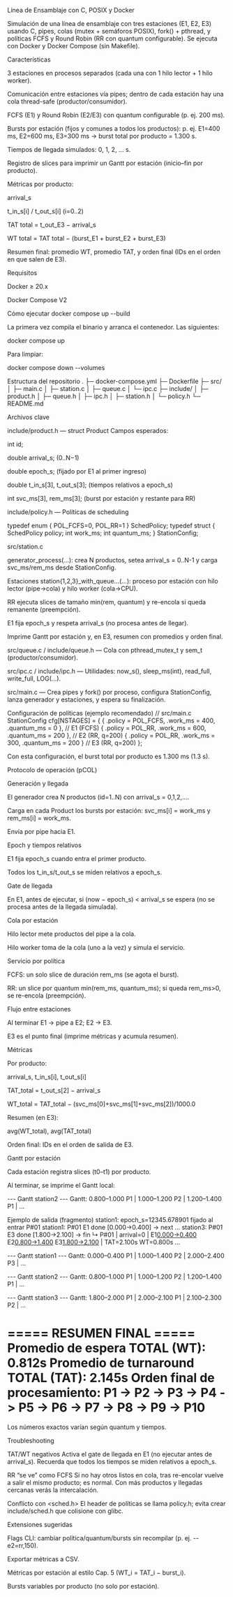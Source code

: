 Línea de Ensamblaje con C, POSIX y Docker

Simulación de una línea de ensamblaje con tres estaciones (E1, E2, E3) usando C, pipes, colas (mutex + semáforos POSIX), fork() + pthread, y políticas FCFS y Round Robin (RR con quantum configurable).
Se ejecuta con Docker y Docker Compose (sin Makefile).

Características

3 estaciones en procesos separados (cada una con 1 hilo lector + 1 hilo worker).

Comunicación entre estaciones vía pipes; dentro de cada estación hay una cola thread-safe (productor/consumidor).

FCFS (E1) y Round Robin (E2/E3) con quantum configurable (p. ej. 200 ms).

Bursts por estación (fijos y comunes a todos los productos): p. ej. E1=400 ms, E2=600 ms, E3=300 ms → burst total por producto = 1.300 s.

Tiempos de llegada simulados: 0, 1, 2, … s.

Registro de slices para imprimir un Gantt por estación (inicio–fin por producto).

Métricas por producto:

arrival_s

t_in_s[i] / t_out_s[i] (i=0..2)

TAT total = t_out_E3 − arrival_s

WT total = TAT total − (burst_E1 + burst_E2 + burst_E3)

Resumen final: promedio WT, promedio TAT, y orden final (IDs en el orden en que salen de E3).

Requisitos

Docker ≥ 20.x

Docker Compose V2

Cómo ejecutar
docker compose up --build


La primera vez compila el binario y arranca el contenedor. Las siguientes:

docker compose up


Para limpiar:

docker compose down --volumes

Estructura del repositorio
.
├─ docker-compose.yml
├─ Dockerfile
├─ src/
│  ├─ main.c
│  ├─ station.c
│  ├─ queue.c
│  └─ ipc.c
├─ include/
│  ├─ product.h
│  ├─ queue.h
│  ├─ ipc.h
│  ├─ station.h
│  └─ policy.h
└─ README.md

Archivos clave

include/product.h — struct Product
Campos esperados:

int id;

double arrival_s; (0..N−1)

double epoch_s; (fijado por E1 al primer ingreso)

double t_in_s[3], t_out_s[3]; (tiempos relativos a epoch_s)

int svc_ms[3], rem_ms[3]; (burst por estación y restante para RR)

include/policy.h — Políticas de scheduling

typedef enum { POL_FCFS=0, POL_RR=1 } SchedPolicy;
typedef struct { SchedPolicy policy; int work_ms; int quantum_ms; } StationConfig;


src/station.c

generator_process(...): crea N productos, setea arrival_s = 0..N-1 y carga svc_ms/rem_ms desde StationConfig.

Estaciones station{1,2,3}_with_queue...(...): proceso por estación con hilo lector (pipe→cola) y hilo worker (cola→CPU).

RR ejecuta slices de tamaño min(rem, quantum) y re-encola si queda remanente (preempción).

E1 fija epoch_s y respeta arrival_s (no procesa antes de llegar).

Imprime Gantt por estación y, en E3, resumen con promedios y orden final.

src/queue.c / include/queue.h — Cola con pthread_mutex_t y sem_t (productor/consumidor).

src/ipc.c / include/ipc.h — Utilidades: now_s(), sleep_ms(int), read_full, write_full, LOG(...).

src/main.c — Crea pipes y fork() por proceso, configura StationConfig, lanza generador y estaciones, y espera su finalización.

Configuración de políticas (ejemplo recomendado)
// src/main.c
StationConfig cfg[NSTAGES] = {
  { .policy = POL_FCFS, .work_ms = 400, .quantum_ms = 0   }, // E1 (FCFS)
  { .policy = POL_RR,   .work_ms = 600, .quantum_ms = 200 }, // E2 (RR, q=200)
  { .policy = POL_RR,   .work_ms = 300, .quantum_ms = 200 }  // E3 (RR, q=200)
};


Con esta configuración, el burst total por producto es 1.300 ms (1.3 s).

Protocolo de operación (pCOL)

Generación y llegada

El generador crea N productos (id=1..N) con arrival_s = 0,1,2,….

Carga en cada Product los bursts por estación: svc_ms[i] = work_ms y rem_ms[i] = work_ms.

Envía por pipe hacia E1.

Epoch y tiempos relativos

E1 fija epoch_s cuando entra el primer producto.

Todos los t_in_s/t_out_s se miden relativos a epoch_s.

Gate de llegada

En E1, antes de ejecutar, si (now − epoch_s) < arrival_s se espera (no se procesa antes de la llegada simulada).

Cola por estación

Hilo lector mete productos del pipe a la cola.

Hilo worker toma de la cola (uno a la vez) y simula el servicio.

Servicio por política

FCFS: un solo slice de duración rem_ms (se agota el burst).

RR: un slice por quantum min(rem_ms, quantum_ms); si queda rem_ms>0, se re-encola (preempción).

Flujo entre estaciones

Al terminar E1 → pipe a E2; E2 → E3.

E3 es el punto final (imprime métricas y acumula resumen).

Métricas

Por producto:

arrival_s, t_in_s[i], t_out_s[i]

TAT_total = t_out_s[2] − arrival_s

WT_total = TAT_total − (svc_ms[0]+svc_ms[1]+svc_ms[2])/1000.0

Resumen (en E3):

avg(WT_total), avg(TAT_total)

Orden final: IDs en el orden de salida de E3.

Gantt por estación

Cada estación registra slices (t0–t1) por producto.

Al terminar, se imprime el Gantt local:

--- Gantt station2 ---
Gantt: 0.800–1.000 P1 | 1.000–1.200 P2 | 1.200–1.400 P1 | ...

Ejemplo de salida (fragmento)
station1: epoch_s=12345.678901 fijado al entrar P#01
station1: P#01 E1 done [0.000→0.400] → next
...
station3: P#01 E3 done [1.800→2.100] → fin
    ↳ P#01 | arrival=0 | E1[0.000→0.400](0.400s)  E2[0.800→1.400](0.600s)  E3[1.800→2.100](0.300s)  | TAT=2.100s  WT=0.800s
...

--- Gantt station1 ---
Gantt: 0.000–0.400 P1 | 1.000–1.400 P2 | 2.000–2.400 P3 | ...

--- Gantt station2 ---
Gantt: 0.800–1.000 P1 | 1.000–1.200 P2 | 1.200–1.400 P1 | ...

--- Gantt station3 ---
Gantt: 1.800–2.000 P1 | 2.000–2.100 P1 | 2.100–2.300 P2 | ...

===== RESUMEN FINAL =====
Promedio de espera TOTAL (WT):     0.812s
Promedio de turnaround TOTAL (TAT): 2.145s
Orden final de procesamiento: P1 -> P2 -> P3 -> P4 -> P5 -> P6 -> P7 -> P8 -> P9 -> P10
=========================


Los números exactos varían según quantum y tiempos.

Troubleshooting

TAT/WT negativos
Activa el gate de llegada en E1 (no ejecutar antes de arrival_s).
Recuerda que todos los tiempos se miden relativos a epoch_s.

RR “se ve” como FCFS
Si no hay otros listos en cola, tras re-encolar vuelve a salir el mismo producto; es normal.
Con más productos y llegadas cercanas verás la intercalación.

Conflicto con <sched.h>
El header de políticas se llama policy.h; evita crear include/sched.h que colisione con glibc.

Extensiones sugeridas

Flags CLI: cambiar política/quantum/bursts sin recompilar (p. ej. --e2=rr,150).

Exportar métricas a CSV.

Métricas por estación al estilo Cap. 5 (WT_i = TAT_i − burst_i).

Bursts variables por producto (no solo por estación).
